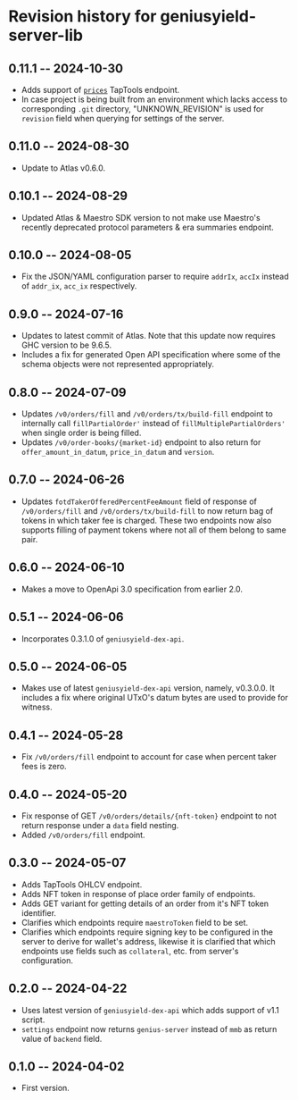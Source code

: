 # Revision history for geniusyield-server-lib

## 0.11.1 -- 2024-10-30

* Adds support of [`prices`](https://openapi.taptools.io/#tag/Market-Tokens/paths/~1token~1prices/post) TapTools endpoint.
* In case project is being built from an environment which lacks access to corresponding `.git` directory, "UNKNOWN_REVISION" is used for `revision` field when querying for settings of the server.

## 0.11.0 -- 2024-08-30

* Update to Atlas v0.6.0.

## 0.10.1 -- 2024-08-29

* Updated Atlas & Maestro SDK version to not make use Maestro's recently deprecated protocol parameters & era summaries endpoint.

## 0.10.0 -- 2024-08-05

* Fix the JSON/YAML configuration parser to require `addrIx`, `accIx` instead of `addr_ix`, `acc_ix` respectively.

## 0.9.0 -- 2024-07-16

* Updates to latest commit of Atlas. Note that this update now requires GHC version to be 9.6.5.
* Includes a fix for generated Open API specification where some of the schema objects were not represented appropriately.

## 0.8.0 -- 2024-07-09

* Updates `/v0/orders/fill` and `/v0/orders/tx/build-fill` endpoint to internally call `fillPartialOrder'` instead of `fillMultiplePartialOrders'` when single order is being filled.
* Updates `/v0/order-books/{market-id}` endpoint to also return for `offer_amount_in_datum`, `price_in_datum` and `version`.

## 0.7.0 -- 2024-06-26

* Updates `fotdTakerOfferedPercentFeeAmount` field of response of `/v0/orders/fill` and `/v0/orders/tx/build-fill` to now return bag of tokens in which taker fee is charged. These two endpoints now also supports filling of payment tokens where not all of them belong to same pair.

## 0.6.0 -- 2024-06-10

* Makes a move to OpenApi 3.0 specification from earlier 2.0.

## 0.5.1 -- 2024-06-06

* Incorporates 0.3.1.0 of `geniusyield-dex-api`.

## 0.5.0 -- 2024-06-05

* Makes use of latest `geniusyield-dex-api` version, namely, v0.3.0.0. It includes a fix where original UTxO's datum bytes are used to provide for witness.

## 0.4.1 -- 2024-05-28

* Fix `/v0/orders/fill` endpoint to account for case when percent taker fees is zero.

## 0.4.0 -- 2024-05-20

* Fix response of GET `/v0/orders/details/{nft-token}` endpoint to not return response under a `data` field nesting.
* Added `/v0/orders/fill` endpoint.

## 0.3.0 -- 2024-05-07

* Adds TapTools OHLCV endpoint.
* Adds NFT token in response of place order family of endpoints.
* Adds GET variant for getting details of an order from it's NFT token identifier.
* Clarifies which endpoints require `maestroToken` field to be set.
* Clarifies which endpoints require signing key to be configured in the server to derive for wallet's address, likewise it is clarified that which endpoints use fields such as `collateral`, etc. from server's configuration.

## 0.2.0 -- 2024-04-22

* Uses latest version of `geniusyield-dex-api` which adds support of v1.1 script.
* `settings` endpoint now returns `genius-server` instead of `mmb` as return value of `backend` field.

## 0.1.0 -- 2024-04-02

* First version.
